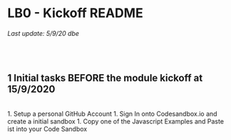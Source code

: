 # LB0 - Kickoff README
###### Last update: 5/9/20 dbe
</br>

## 1 Initial tasks BEFORE the module kickoff at 15/9/2020
</br>
1. Setup a personal GitHub Account  
1. Sign In onto Codesandbox.io and create a initial sandbox  
1. Copy one of the Javascript Examples and Paste ist into your Code Sandbox  

</br>
